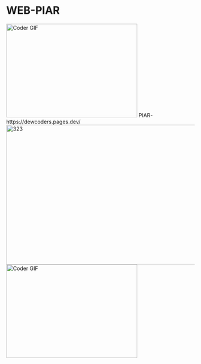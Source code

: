 # WEB-PIAR
<img alt="Coder GIF" height=250 width=350 src="https://raw.githubusercontent.com/TheDudeThatCode/TheDudeThatCode/master/Assets/Developer.gif" />
PIAR-https://dewcoders.pages.dev/
<img width="643" height="373" alt="323" src="https://github.com/user-attachments/assets/5116e1a0-e488-4292-b22f-82e2702b28c8" />
<img alt="Coder GIF" height=250 width=350 src="https://cdn.dribbble.com/users/1187836/screenshots/6539429/programer.gif" />
